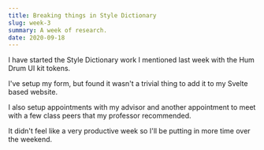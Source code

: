 ```yaml
---
title: Breaking things in Style Dictionary
slug: week-3
summary: A week of research.
date: 2020-09-18
---
```


I have started the Style Dictionary work I mentioned last week with the Hum Drum UI kit tokens.

I've setup my form, but found it wasn't a trivial thing to add it to my Svelte based website.

I also setup appointments with my advisor and another appointment to meet with a few class peers that my professor recommended.

It didn't feel like a very productive week so I'll be putting in more time over the weekend.
